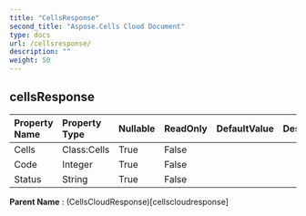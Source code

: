 ```yaml
---
title: "CellsResponse"
second_title: "Aspose.Cells Cloud Document"
type: docs
url: /cellsresponse/
description: ""
weight: 50
---
```


## **cellsResponse**

 

| Property Name | Property Type | Nullable |  ReadOnly | DefaultValue | Description | 
| :- | :- | :- |:- |  :- | :- |
| Cells | Class:Cells | True |  False |  |  |  
| Code | Integer | True |  False |  |  |  
| Status | String | True |  False |  |  |  

**Parent Name** : (CellsCloudResponse)[cellscloudresponse]


